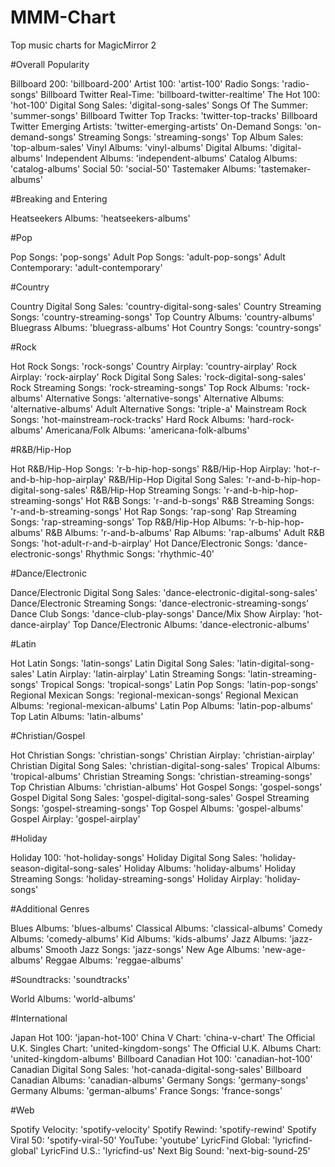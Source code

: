 # MMM-Chart
Top music charts for MagicMirror 2

#Overall Popularity

Billboard 200: 'billboard-200'
Artist 100: 'artist-100'
Radio Songs: 'radio-songs'
Billboard Twitter Real-Time: 'billboard-twitter-realtime'
The Hot 100: 'hot-100'
Digital Song Sales: 'digital-song-sales'
Songs Of The Summer: 'summer-songs'
Billboard Twitter Top Tracks: 'twitter-top-tracks'
Billboard Twitter Emerging Artists: 'twitter-emerging-artists'
On-Demand Songs: 'on-demand-songs'
Streaming Songs: 'streaming-songs'
Top Album Sales: 'top-album-sales'
Vinyl Albums: 'vinyl-albums'
Digital Albums: 'digital-albums'
Independent Albums: 'independent-albums'
Catalog Albums: 'catalog-albums'
Social 50: 'social-50'
Tastemaker Albums: 'tastemaker-albums'

#Breaking and Entering

Heatseekers Albums: 'heatseekers-albums'

#Pop

Pop Songs: 'pop-songs'
Adult Pop Songs: 'adult-pop-songs'
Adult Contemporary: 'adult-contemporary'

#Country

Country Digital Song Sales: 'country-digital-song-sales'
Country Streaming Songs: 'country-streaming-songs'
Top Country Albums: 'country-albums'
Bluegrass Albums: 'bluegrass-albums'
Hot Country Songs: 'country-songs'

#Rock

Hot Rock Songs: 'rock-songs'
Country Airplay: 'country-airplay'
Rock Airplay: 'rock-airplay'
Rock Digital Song Sales: 'rock-digital-song-sales'
Rock Streaming Songs: 'rock-streaming-songs'
Top Rock Albums: 'rock-albums'
Alternative Songs: 'alternative-songs'
Alternative Albums: 'alternative-albums'
Adult Alternative Songs: 'triple-a'
Mainstream Rock Songs: 'hot-mainstream-rock-tracks'
Hard Rock Albums: 'hard-rock-albums'
Americana/Folk Albums: 'americana-folk-albums'

#R&B/Hip-Hop

Hot R&B/Hip-Hop Songs: 'r-b-hip-hop-songs'
R&B/Hip-Hop Airplay: 'hot-r-and-b-hip-hop-airplay'
R&B/Hip-Hop Digital Song Sales: 'r-and-b-hip-hop-digital-song-sales'
R&B/Hip-Hop Streaming Songs: 'r-and-b-hip-hop-streaming-songs'
Hot R&B Songs: 'r-and-b-songs'
R&B Streaming Songs: 'r-and-b-streaming-songs'
Hot Rap Songs: 'rap-song'
Rap Streaming Songs: 'rap-streaming-songs'
Top R&B/Hip-Hop Albums: 'r-b-hip-hop-albums'
R&B Albums: 'r-and-b-albums'
Rap Albums: 'rap-albums'
Adult R&B Songs: 'hot-adult-r-and-b-airplay'
Hot Dance/Electronic Songs: 'dance-electronic-songs'
Rhythmic Songs: 'rhythmic-40'

#Dance/Electronic

Dance/Electronic Digital Song Sales: 'dance-electronic-digital-song-sales'
Dance/Electronic Streaming Songs: 'dance-electronic-streaming-songs'
Dance Club Songs: 'dance-club-play-songs'
Dance/Mix Show Airplay: 'hot-dance-airplay'
Top Dance/Electronic Albums: 'dance-electronic-albums'

#Latin

Hot Latin Songs: 'latin-songs'
Latin Digital Song Sales: 'latin-digital-song-sales'
Latin Airplay: 'latin-airplay'
Latin Streaming Songs: 'latin-streaming-songs'
Tropical Songs: 'tropical-songs'
Latin Pop Songs: 'latin-pop-songs'
Regional Mexican Songs: 'regional-mexican-songs'
Regional Mexican Albums: 'regional-mexican-albums'
Latin Pop Albums: 'latin-pop-albums'
Top Latin Albums: 'latin-albums'

#Christian/Gospel

Hot Christian Songs: 'christian-songs'
Christian Airplay: 'christian-airplay'
Christian Digital Song Sales: 'christian-digital-song-sales'
Tropical Albums: 'tropical-albums'
Christian Streaming Songs: 'christian-streaming-songs'
Top Christian Albums: 'christian-albums'
Hot Gospel Songs: 'gospel-songs'
Gospel Digital Song Sales: 'gospel-digital-song-sales'
Gospel Streaming Songs: 'gospel-streaming-songs'
Top Gospel Albums: 'gospel-albums'
Gospel Airplay: 'gospel-airplay'

#Holiday

Holiday 100: 'hot-holiday-songs'
Holiday Digital Song Sales: 'holiday-season-digital-song-sales'
Holiday Albums: 'holiday-albums'
Holiday Streaming Songs: 'holiday-streaming-songs'
Holiday Airplay: 'holiday-songs'

#Additional Genres

Blues Albums: 'blues-albums'
Classical Albums: 'classical-albums'
Comedy Albums: 'comedy-albums'
Kid Albums: 'kids-albums'
Jazz Albums: 'jazz-albums'
Smooth Jazz Songs: 'jazz-songs'
New Age Albums: 'new-age-albums'
Reggae Albums: 'reggae-albums'

#Soundtracks: 'soundtracks'

World Albums: 'world-albums'

#International

Japan Hot 100: 'japan-hot-100'
China V Chart: 'china-v-chart'
The Official U.K. Singles Chart: 'united-kingdom-songs'
The Official U.K. Albums Chart: 'united-kingdom-albums'
Billboard Canadian Hot 100: 'canadian-hot-100'
Canadian Digital Song Sales: 'hot-canada-digital-song-sales'
Billboard Canadian Albums: 'canadian-albums'
Germany Songs: 'germany-songs'
Germany Albums: 'german-albums'
France Songs: 'france-songs'

#Web

Spotify Velocity: 'spotify-velocity'
Spotify Rewind: 'spotify-rewind'
Spotify Viral 50: 'spotify-viral-50'
YouTube: 'youtube'
LyricFind Global: 'lyricfind-global'
LyricFind U.S.: 'lyricfind-us'
Next Big Sound: 'next-big-sound-25'
